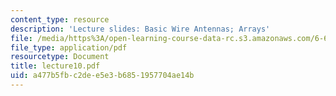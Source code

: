 ```yaml
---
content_type: resource
description: 'Lecture slides: Basic Wire Antennas; Arrays'
file: /media/https%3A/open-learning-course-data-rc.s3.amazonaws.com/6-661-receivers-antennas-and-signals-spring-2003/a477b5fbc2dee5e3b6851957704ae14b_lecture10.pdf
file_type: application/pdf
resourcetype: Document
title: lecture10.pdf
uid: a477b5fb-c2de-e5e3-b685-1957704ae14b
---
```

